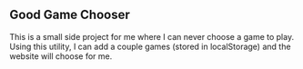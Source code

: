 ## Good Game Chooser

This is a small side project for me where I can never choose a game to play. Using this utility, I can add a couple games (stored in localStorage) and the website will choose for me.
